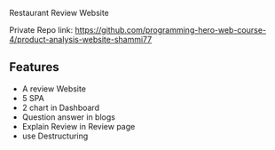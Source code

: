 Restaurant Review Website

Private Repo link: https://github.com/programming-hero-web-course-4/product-analysis-website-shammi77


## Features

- A review Website 
- 5 SPA
- 2 chart in Dashboard
- Question answer in blogs
- Explain Review in Review page
- use Destructuring
